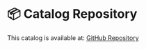 # 📦 Catalog Repository

This catalog is available at: [GitHub Repository](https://github.com/Kotok7/LumiBorad)